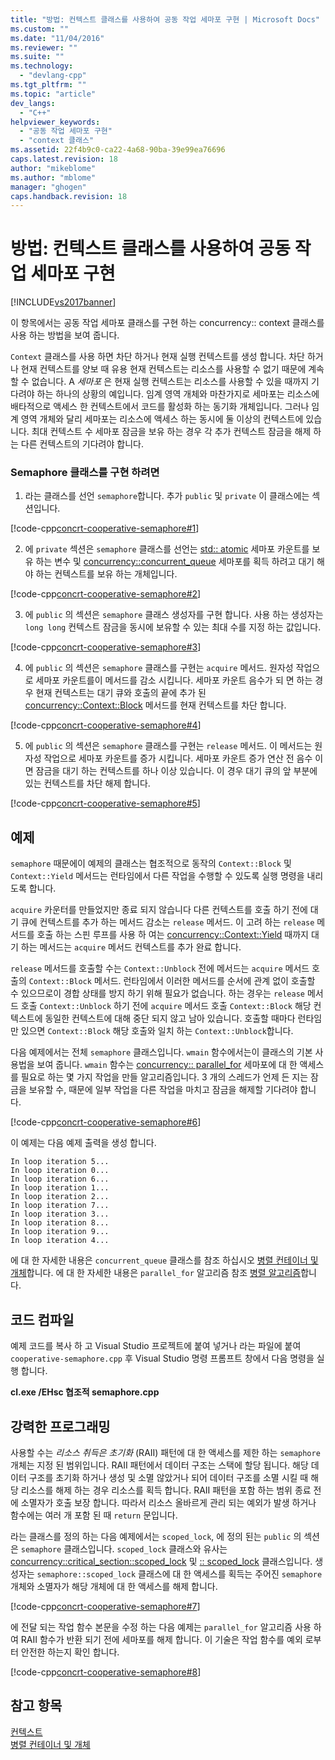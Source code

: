 ```yaml
---
title: "방법: 컨텍스트 클래스를 사용하여 공동 작업 세마포 구현 | Microsoft Docs"
ms.custom: ""
ms.date: "11/04/2016"
ms.reviewer: ""
ms.suite: ""
ms.technology: 
  - "devlang-cpp"
ms.tgt_pltfrm: ""
ms.topic: "article"
dev_langs: 
  - "C++"
helpviewer_keywords: 
  - "공동 작업 세마포 구현"
  - "context 클래스"
ms.assetid: 22f4b9c0-ca22-4a68-90ba-39e99ea76696
caps.latest.revision: 18
author: "mikeblome"
ms.author: "mblome"
manager: "ghogen"
caps.handback.revision: 18
---
```

# 방법: 컨텍스트 클래스를 사용하여 공동 작업 세마포 구현
[!INCLUDE[vs2017banner](../../assembler/inline/includes/vs2017banner.md)]

이 항목에서는 공동 작업 세마포 클래스를 구현 하는 concurrency:: context 클래스를 사용 하는 방법을 보여 줍니다.  
  
  `Context` 클래스를 사용 하면 차단 하거나 현재 실행 컨텍스트를 생성 합니다. 차단 하거나 현재 컨텍스트를 양보 때 유용 현재 컨텍스트는 리소스를 사용할 수 없기 때문에 계속할 수 없습니다. A *세마포* 은 현재 실행 컨텍스트는 리소스를 사용할 수 있을 때까지 기다려야 하는 하나의 상황의 예입니다. 임계 영역 개체와 마찬가지로 세마포는 리소스에 배타적으로 액세스 한 컨텍스트에서 코드를 활성화 하는 동기화 개체입니다. 그러나 임계 영역 개체와 달리 세마포는 리소스에 액세스 하는 동시에 둘 이상의 컨텍스트에 있습니다. 최대 컨텍스트 수 세마포 잠금을 보유 하는 경우 각 추가 컨텍스트 잠금을 해제 하는 다른 컨텍스트의 기다려야 합니다.  
  
### <a name="to-implement-the-semaphore-class"></a>Semaphore 클래스를 구현 하려면  
  
1.  라는 클래스를 선언 `semaphore`합니다. 추가 `public` 및 `private` 이 클래스에는 섹션입니다.  
  
 [!code-cpp[concrt-cooperative-semaphore#1](../../parallel/concrt/codesnippet/CPP/how-to-use-the-context-class-to-implement-a-cooperative-semaphore_1.cpp)]  
  
2.  에 `private` 섹션은 `semaphore` 클래스를 선언는 [std:: atomic](../../standard-library/atomic-structure.md) 세마포 카운트를 보유 하는 변수 및 [concurrency::concurrent_queue](../../parallel/concrt/reference/concurrent-queue-class.md) 세마포를 획득 하려고 대기 해야 하는 컨텍스트를 보유 하는 개체입니다.  
  
 [!code-cpp[concrt-cooperative-semaphore#2](../../parallel/concrt/codesnippet/CPP/how-to-use-the-context-class-to-implement-a-cooperative-semaphore_2.cpp)]  
  
3.  에 `public` 의 섹션은 `semaphore` 클래스 생성자를 구현 합니다. 사용 하는 생성자는 `long long` 컨텍스트 잠금을 동시에 보유할 수 있는 최대 수를 지정 하는 값입니다.  
  
 [!code-cpp[concrt-cooperative-semaphore#3](../../parallel/concrt/codesnippet/CPP/how-to-use-the-context-class-to-implement-a-cooperative-semaphore_3.cpp)]  
  
4.  에 `public` 의 섹션은 `semaphore` 클래스를 구현는 `acquire` 메서드. 원자성 작업으로 세마포 카운트를이 메서드를 감소 시킵니다. 세마포 카운트 음수가 되 면 하는 경우 현재 컨텍스트는 대기 큐와 호출의 끝에 추가 된 [concurrency::Context::Block](../Topic/Context::Block%20Method.md) 메서드를 현재 컨텍스트를 차단 합니다.  
  
 [!code-cpp[concrt-cooperative-semaphore#4](../../parallel/concrt/codesnippet/CPP/how-to-use-the-context-class-to-implement-a-cooperative-semaphore_4.cpp)]  
  
5.  에 `public` 의 섹션은 `semaphore` 클래스를 구현는 `release` 메서드. 이 메서드는 원자성 작업으로 세마포 카운트를 증가 시킵니다. 세마포 카운트 증가 연산 전 음수 이면 잠금을 대기 하는 컨텍스트를 하나 이상 있습니다. 이 경우 대기 큐의 앞 부분에 있는 컨텍스트를 차단 해제 합니다.  
  
 [!code-cpp[concrt-cooperative-semaphore#5](../../parallel/concrt/codesnippet/CPP/how-to-use-the-context-class-to-implement-a-cooperative-semaphore_5.cpp)]  
  
## <a name="example"></a>예제  
  `semaphore` 때문에이 예제의 클래스는 협조적으로 동작의 `Context::Block` 및 `Context::Yield` 메서드는 런타임에서 다른 작업을 수행할 수 있도록 실행 명령을 내리도록 합니다.  
  
  `acquire` 카운터를 만들었지만 종료 되지 않습니다 다른 컨텍스트를 호출 하기 전에 대기 큐에 컨텍스트를 추가 하는 메서드 감소는 `release` 메서드. 이 고려 하는 `release` 메서드를 호출 하는 스핀 루프를 사용 하 여는 [concurrency::Context::Yield](../Topic/Context::Yield%20Method.md) 때까지 대기 하는 메서드는 `acquire` 메서드 컨텍스트를 추가 완료 합니다.  
  
  `release` 메서드를 호출할 수는 `Context::Unblock` 전에 메서드는 `acquire` 메서드 호출의 `Context::Block` 메서드. 런타임에서 이러한 메서드를 순서에 관계 없이 호출할 수 있으므로이 경합 상태를 방지 하기 위해 필요가 없습니다. 하는 경우는 `release` 메서드 호출 `Context::Unblock` 하기 전에 `acquire` 메서드 호출 `Context::Block` 해당 컨텍스트에 동일한 컨텍스트에 대해 중단 되지 않고 남아 있습니다. 호출할 때마다 런타임만 있으면 `Context::Block` 해당 호출와 일치 하는 `Context::Unblock`합니다.  
  
 다음 예제에서는 전체 `semaphore` 클래스입니다.  `wmain` 함수에서는이 클래스의 기본 사용법을 보여 줍니다.  `wmain` 함수는 [concurrency:: parallel_for](../Topic/parallel_for%20Function.md) 세마포에 대 한 액세스를 필요로 하는 몇 가지 작업을 만들 알고리즘입니다. 3 개의 스레드가 언제 든 지는 잠금을 보유할 수, 때문에 일부 작업을 다른 작업을 마치고 잠금을 해제할 기다려야 합니다.  
  
 [!code-cpp[concrt-cooperative-semaphore#6](../../parallel/concrt/codesnippet/CPP/how-to-use-the-context-class-to-implement-a-cooperative-semaphore_6.cpp)]  
  
 이 예제는 다음 예제 출력을 생성 합니다.  
  
```Output  
In loop iteration 5...  
In loop iteration 0...  
In loop iteration 6...  
In loop iteration 1...  
In loop iteration 2...  
In loop iteration 7...  
In loop iteration 3...  
In loop iteration 8...  
In loop iteration 9...  
In loop iteration 4...  
```  
  
 에 대 한 자세한 내용은 `concurrent_queue` 클래스를 참조 하십시오 [병렬 컨테이너 및 개체](../../parallel/concrt/parallel-containers-and-objects.md)합니다. 에 대 한 자세한 내용은 `parallel_for` 알고리즘 참조 [병렬 알고리즘](../../parallel/concrt/parallel-algorithms.md)합니다.  
  
## <a name="compiling-the-code"></a>코드 컴파일  
 예제 코드를 복사 하 고 Visual Studio 프로젝트에 붙여 넣거나 라는 파일에 붙여 `cooperative-semaphore.cpp` 후 Visual Studio 명령 프롬프트 창에서 다음 명령을 실행 합니다.  
  
 **cl.exe /EHsc 협조적 semaphore.cpp**  
  
## <a name="robust-programming"></a>강력한 프로그래밍  
 사용할 수는 *리소스 취득은 초기화* (RAII) 패턴에 대 한 액세스를 제한 하는 `semaphore` 개체는 지정 된 범위입니다. RAII 패턴에서 데이터 구조는 스택에 할당 됩니다. 해당 데이터 구조를 초기화 하거나 생성 및 소멸 않았거나 되어 데이터 구조를 소멸 시킬 때 해당 리소스를 해제 하는 경우 리소스를 획득 합니다. RAII 패턴을 포함 하는 범위 종료 전에 소멸자가 호출 보장 합니다. 따라서 리소스 올바르게 관리 되는 예외가 발생 하거나 함수에는 여러 개 포함 된 때 `return` 문입니다.  
  
 라는 클래스를 정의 하는 다음 예제에서는 `scoped_lock`, 에 정의 된는 `public` 의 섹션은 `semaphore` 클래스입니다.  `scoped_lock` 클래스와 유사는 [concurrency::critical_section::scoped_lock](../Topic/critical_section::scoped_lock%20Class.md) 및 [:: scoped_lock](../Topic/reader_writer_lock::scoped_lock%20Class.md) 클래스입니다. 생성자는 `semaphore::scoped_lock` 클래스에 대 한 액세스를 획득는 주어진 `semaphore` 개체와 소멸자가 해당 개체에 대 한 액세스를 해제 합니다.  
  
 [!code-cpp[concrt-cooperative-semaphore#7](../../parallel/concrt/codesnippet/CPP/how-to-use-the-context-class-to-implement-a-cooperative-semaphore_7.cpp)]  
  
 에 전달 되는 작업 함수 본문을 수정 하는 다음 예제는 `parallel_for` 알고리즘 사용 하 여 RAII 함수가 반환 되기 전에 세마포를 해제 합니다. 이 기술은 작업 함수를 예외 로부터 안전한 하는지 확인 합니다.  
  
 [!code-cpp[concrt-cooperative-semaphore#8](../../parallel/concrt/codesnippet/CPP/how-to-use-the-context-class-to-implement-a-cooperative-semaphore_8.cpp)]  
  
## <a name="see-also"></a>참고 항목  
 [컨텍스트](../../parallel/concrt/contexts.md)   
 [병렬 컨테이너 및 개체](../../parallel/concrt/parallel-containers-and-objects.md)

